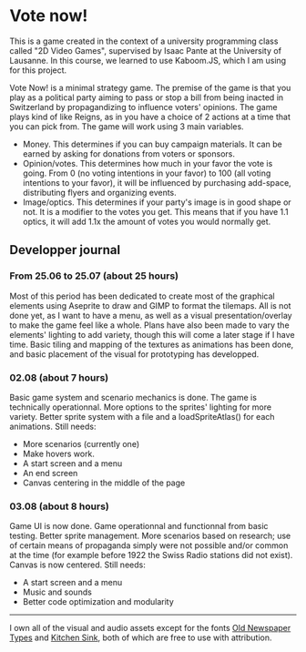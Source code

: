 # Vote now!
This is a game created in the context of a university programming class called "2D Video Games", supervised by Isaac Pante at the University of Lausanne. In this course, we learned to use Kaboom.JS, which I am using for this project.

Vote Now! is a minimal strategy game. The premise of the game is that you play as a political party aiming to pass or stop a bill from being inacted in Switzerland by propagandizing to influence voters' opinions. The game plays kind of like Reigns, as in you have a choice of 2 actions at a time that you can pick from. The game will work using 3 main variables.

* Money. This determines if you can buy campaign materials. It can be earned by asking for donations from voters or sponsors.
* Opinion/votes. This determines how much in your favor the vote is going. From 0 (no voting intentions in your favor) to 100 (all voting intentions to your favor), it will be influenced by purchasing add-space, distributing flyers and organizing events.
* Image/optics. This determines if your party's image is in good shape or not. It is a modifier to the votes you get. This means that if you have 1.1 optics, it will add 1.1x the amount of votes you would normally get.

## Developper journal
### From 25.06 to 25.07 (about 25 hours)
Most of this period has been dedicated to create most of the graphical elements using Aseprite to draw and GIMP to format the tilemaps. All is not done yet, as I want to have a menu, as well as a visual presentation/overlay to make the game feel like a whole. Plans have also been made to vary the elements' lighting to add variety, though this will come a later stage if I have time. Basic tiling and mapping of the textures as animations has been done, and basic placement of the visual for prototyping has developped.

### 02.08 (about 7 hours)
Basic game system and scenario mechanics is done. The game is technically operationnal. More options to the sprites' lighting for more variety. Better sprite system with a file and a loadSpriteAtlas() for each animations. Still needs:

* More scenarios (currently one)
* Make hovers work.
* A start screen and a menu
* An end screen
* Canvas centering in the middle of the page

### 03.08 (about 8 hours)
Game UI is now done. Game operationnal and functionnal from basic testing. Better sprite management. More scenarios based on research; use of certain means of propaganda simply were not possible and/or common at the time (for example before 1922 the Swiss Radio stations did not exist). Canvas is now centered. Still needs:

* A start screen and a menu
* Music and sounds
* Better code optimization and modularity

________________________
I own all of the visual and audio assets except for the fonts [Old Newspaper Types](https://www.dafont.com/oldnewspapertypes.font) and [Kitchen Sink](https://polyducks.itch.io/kitchen-sink-textmode-font), both of which are free to use with attribution.
